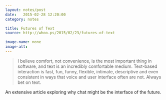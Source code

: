 ```yaml
---
layout: notes/post
date:   2015-02-28 12:20:00
category: notes

title: Futures of Text
source: http://whoo.ps/2015/02/23/futures-of-text

image-name: none
image-alt:
---
```


>I believe comfort, not convenience, is the most important thing in software, and text is an incredibly comfortable medium. Text-based interaction is fast, fun, funny, flexible, intimate, descriptive and even consistent in ways that voice and user interface often are not. Always bet on text.

An extensive article exploring why chat might be the interface of the future.